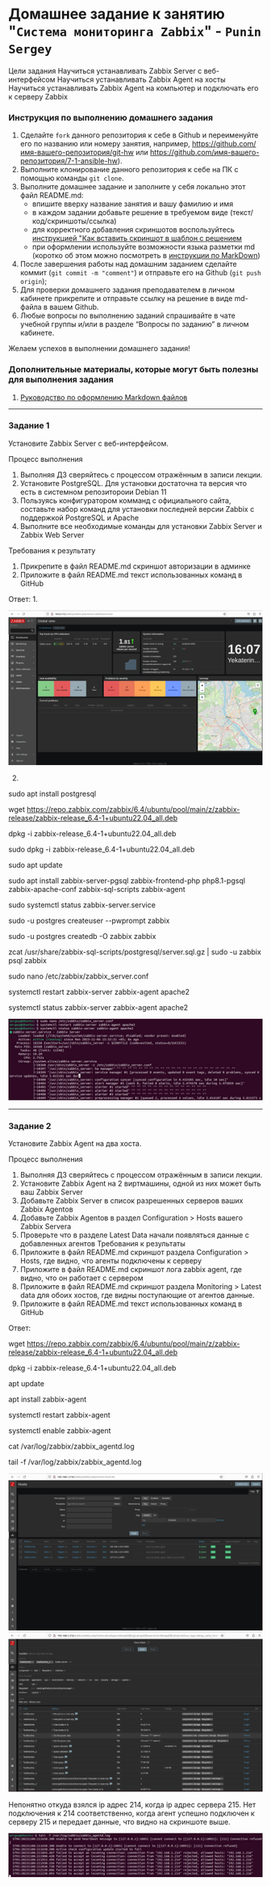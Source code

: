# Домашнее задание к занятию "`Система мониторинга Zabbix`" - `Punin Sergey`

Цели задания
Научиться устанавливать Zabbix Server c веб-интерфейсом
Научиться устанавливать Zabbix Agent на хосты
Научиться устанавливать Zabbix Agent на компьютер и подключать его к серверу Zabbix

### Инструкция по выполнению домашнего задания

   1. Сделайте `fork` данного репозитория к себе в Github и переименуйте его по названию или номеру занятия, например, https://github.com/имя-вашего-репозитория/git-hw или  https://github.com/имя-вашего-репозитория/7-1-ansible-hw).
   2. Выполните клонирование данного репозитория к себе на ПК с помощью команды `git clone`.
   3. Выполните домашнее задание и заполните у себя локально этот файл README.md:
      - впишите вверху название занятия и вашу фамилию и имя
      - в каждом задании добавьте решение в требуемом виде (текст/код/скриншоты/ссылка)
      - для корректного добавления скриншотов воспользуйтесь [инструкцией "Как вставить скриншот в шаблон с решением](https://github.com/netology-code/sys-pattern-homework/blob/main/screen-instruction.md)
      - при оформлении используйте возможности языка разметки md (коротко об этом можно посмотреть в [инструкции  по MarkDown](https://github.com/netology-code/sys-pattern-homework/blob/main/md-instruction.md))
   4. После завершения работы над домашним заданием сделайте коммит (`git commit -m "comment"`) и отправьте его на Github (`git push origin`);
   5. Для проверки домашнего задания преподавателем в личном кабинете прикрепите и отправьте ссылку на решение в виде md-файла в вашем Github.
   6. Любые вопросы по выполнению заданий спрашивайте в чате учебной группы и/или в разделе “Вопросы по заданию” в личном кабинете.
   
Желаем успехов в выполнении домашнего задания!
   
### Дополнительные материалы, которые могут быть полезны для выполнения задания

1. [Руководство по оформлению Markdown файлов](https://gist.github.com/Jekins/2bf2d0638163f1294637#Code)

---

### Задание 1

Установите Zabbix Server с веб-интерфейсом.

Процесс выполнения
1. Выполняя ДЗ сверяйтесь с процессом отражённым в записи лекции.
2. Установите PostgreSQL. Для установки достаточна та версия что есть в системном репозитороии Debian 11
3. Пользуясь конфигуратором комманд с официального сайта, составьте набор команд для установки последней версии Zabbix с поддержкой PostgreSQL и Apache
4. Выполните все необходимые команды для установки Zabbix Server и Zabbix Web Server
   
Требования к результату
1. Прикрепите в файл README.md скриншот авторизации в админке
2. Приложите в файл README.md текст использованных команд в GitHub

Ответ:
1.

 ![1](https://github.com/Sawyer086/9_02_zabbix/blob/main/adm.jpg)
 
2.

sudo apt install postgresql

wget https://repo.zabbix.com/zabbix/6.4/ubuntu/pool/main/z/zabbix-release/zabbix-release_6.4-1+ubuntu22.04_all.deb

dpkg -i zabbix-release_6.4-1+ubuntu22.04_all.deb

sudo dpkg -i zabbix-release_6.4-1+ubuntu22.04_all.deb

sudo apt update

sudo apt install zabbix-server-pgsql zabbix-frontend-php php8.1-pgsql zabbix-apache-conf zabbix-sql-scripts zabbix-agent

sudo systemctl status zabbix-server.service

sudo -u postgres createuser --pwprompt zabbix

sudo -u postgres createdb -O zabbix zabbix

zcat /usr/share/zabbix-sql-scripts/postgresql/server.sql.gz | sudo -u zabbix psql zabbix

sudo nano /etc/zabbix/zabbix_server.conf

systemctl restart zabbix-server zabbix-agent apache2

systemctl status zabbix-server zabbix-agent apache2

![1](https://github.com/Sawyer086/9_02_zabbix/blob/main/status.jpg)

---

### Задание 2

Установите Zabbix Agent на два хоста.

Процесс выполнения
1. Выполняя ДЗ сверяйтесь с процессом отражённым в записи лекции.
2. Установите Zabbix Agent на 2 виртмашины, одной из них может быть ваш Zabbix Server
3. Добавьте Zabbix Server в список разрешенных серверов ваших Zabbix Agentов
4. Добавьте Zabbix Agentов в раздел Configuration > Hosts вашего Zabbix Servera
5. Проверьте что в разделе Latest Data начали появляться данные с добавленных агентов
Требования к результаты
1. Приложите в файл README.md скриншот раздела Configuration > Hosts, где видно, что агенты подключены к серверу
2. Приложите в файл README.md скриншот лога zabbix agent, где видно, что он работает с сервером
3. Приложите в файл README.md скриншот раздела Monitoring > Latest data для обоих хостов, где видны поступающие от агентов данные.
4. Приложите в файл README.md текст использованных команд в GitHub

Ответ:

wget https://repo.zabbix.com/zabbix/6.4/ubuntu/pool/main/z/zabbix-release/zabbix-release_6.4-1+ubuntu22.04_all.deb

dpkg -i zabbix-release_6.4-1+ubuntu22.04_all.deb

apt update

apt install zabbix-agent

systemctl restart zabbix-agent

systemctl enable zabbix-agent

cat /var/log/zabbix/zabbix_agentd.log

tail -f /var/log/zabbix/zabbix_agentd.log

![1](https://github.com/Sawyer086/9_02_zabbix/blob/main/2%20machines.jpg)
![1](https://github.com/Sawyer086/9_02_zabbix/blob/main/latest%20data.jpg)

Непонятно откуда взялся ip адрес 214, когда ip адрес сервера 215. Нет подключения к 214 соответственно, когда агент успешно подключен к серверу 215 и передает данные, что видно на скриншоте выше.

![1](https://github.com/Sawyer086/9_02_zabbix/blob/main/logs.jpg)


